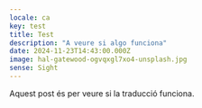 ```yaml
---
locale: ca
key: test
title: Test
description: "A veure si algo funciona"
date: 2024-11-23T14:43:00.000Z
image: hal-gatewood-ogvqxgl7xo4-unsplash.jpg
sense: Sight
---
```

Aquest post és per veure si la traducció funciona.
